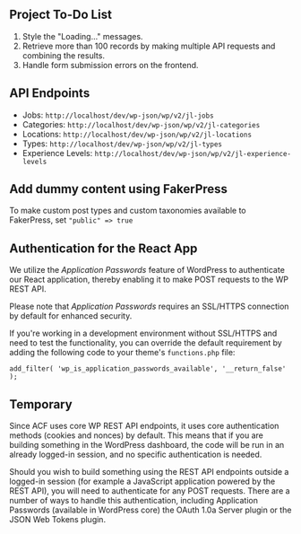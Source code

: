## Project To-Do List
1. Style the "Loading..." messages.
2. Retrieve more than 100 records by making multiple API requests and combining the results.
3. Handle form submission errors on the frontend.

## API Endpoints

- Jobs: `http://localhost/dev/wp-json/wp/v2/jl-jobs`
- Categories: `http://localhost/dev/wp-json/wp/v2/jl-categories`
- Locations: `http://localhost/dev/wp-json/wp/v2/jl-locations`
- Types: `http://localhost/dev/wp-json/wp/v2/jl-types`
- Experience Levels: `http://localhost/dev/wp-json/wp/v2/jl-experience-levels`

## Add dummy content using FakerPress
To make custom post types and custom taxonomies available to FakerPress, set `"public" => true`

## Authentication for the React App
We utilize the *Application Passwords* feature of WordPress to authenticate our React application, thereby enabling it to make POST requests to the WP REST API.

Please note that *Application Passwords* requires an SSL/HTTPS connection by default for enhanced security.

If you're working in a development environment without SSL/HTTPS and need to test the functionality, you can override the default requirement by adding the following code to your theme's `functions.php` file:

`add_filter( 'wp_is_application_passwords_available', '__return_false' );`

## Temporary
Since ACF uses core WP REST API endpoints, it uses core authentication methods (cookies and nonces) by default. This means that if you are building something in the WordPress dashboard, the code will be run in an already logged-in session, and no specific authentication is needed.

Should you wish to build something using the REST API endpoints outside a logged-in session (for example a JavaScript application powered by the REST API), you will need to authenticate for any POST requests. There are a number of ways to handle this authentication, including Application Passwords (available in WordPress core) the OAuth 1.0a Server plugin or the JSON Web Tokens plugin.

